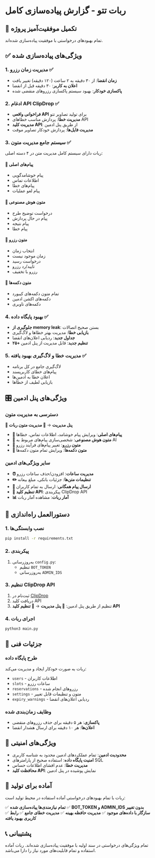 # ربات تتو - گزارش پیاده‌سازی کامل

## 🎉 تکمیل موفقیت‌آمیز پروژه

تمام بهبودهای درخواستی با موفقیت پیاده‌سازی شده‌اند.

## ✅ ویژگی‌های پیاده‌سازی شده

### 1. مدیریت زمان رزرو ✅
- **زمان انقضا**: از ۳۰ دقیقه به ۲ ساعت (۱۲۰ دقیقه) تغییر یافت
- **اعلان به کاربر**: ۳۰ دقیقه قبل از انقضا
- **پاکسازی خودکار**: بهبود سیستم پاکسازی رزروهای منقضی شده

### 2. ادغام API ClipDrop ✅
- **فراخوانی واقعی API** برای تولید تصاویر تتو
- **مدیریت خطا**: پردازش مناسب خطاهای API
- **مدیریت کلید API**: از طریق پنل ادمین
- **مدیریت فایل‌ها**: پردازش خودکار تصاویر موقت

### 3. سیستم جامع مدیریت متون ✅
ربات دارای سیستم کامل مدیریت متن در ۴ دسته اصلی:

#### 💬 پیام‌های اصلی
- پیام خوشامدگویی
- اطلاعات تماس
- پیام‌های خطا
- پیام لغو عملیات

#### 🎨 متون هوش مصنوعی
- درخواست توضیح طرح
- پیام در حال پردازش
- پیام نتیجه
- پیام خطا

#### 📅 متون رزرو
- انتخاب زمان
- زمان موجود نیست
- درخواست رسید
- تایید/رد رزرو
- رزرو با تخفیف

#### 🔘 متون دکمه‌ها
- تمام متون دکمه‌های کیبورد
- دکمه‌های اکشن ادمین
- دکمه‌های ناوبری

### 4. بهبود پایگاه داده ✅
- **جلوگیری از memory leak**: بستن صحیح اتصالات
- **بازیابی خطا**: مدیریت بهتر خطاها و لاگ‌گیری
- **جداول جدید**: ردیابی اعلان‌های انقضا
- **۲۵+ تنظیم جدید**: قابل مدیریت از پنل ادمین

### 5. مدیریت خطا و لاگ‌گیری بهبود یافته ✅
- لاگ‌گیری جامع در کل برنامه
- پیام‌های خطای کاربرپسند
- اعلان خطا به ادمین‌ها
- بازیابی لطیف از خطاها

## 🎛️ ویژگی‌های پنل ادمین

### دسترسی به مدیریت متون
**👑 پنل مدیریت** → **🎨 مدیریت متون ربات**

- **💬 پیام‌های اصلی**: ویرایش پیام خوشامد، اطلاعات تماس، خطاها
- **🎨 متون هوش مصنوعی**: شخصی‌سازی پیام‌های مربوط به AI
- **📅 متون رزرو**: تغییر پیام‌های فرآیند رزرو
- **🔘 متون دکمه‌ها**: ویرایش تمام متون دکمه‌ها

### سایر ویژگی‌های ادمین
- **⏰ مدیریت ساعات**: افزودن/حذف ساعات رزرو
- **✏️ تنظیمات متن‌ها**: جزئیات بانکی، مبلغ بیعانه
- **📢 ارسال پیام همگانی**: ارسال به تمام کاربران
- **🔑 تنظیم کلید API**: پیکربندی ClipDrop API
- **📊 آمار ربات**: مشاهده آمار ربات

## 🚀 دستورالعمل راه‌اندازی

### 1. نصب وابستگی‌ها
```bash
pip install -r requirements.txt
```

### 2. پیکربندی
1. به‌روزرسانی `config.py`:
   - تنظیم `BOT_TOKEN`
   - به‌روزرسانی `ADMIN_IDS`

### 3. تنظیم ClipDrop API
1. ثبت‌نام در [ClipDrop](https://clipdrop.co)
2. دریافت کلید API
3. تنظیم از طریق پنل ادمین: **👑 پنل مدیریت** → **🔑 تنظیم کلید API**

### 4. اجرای ربات
```bash
python3 main.py
```

## 🔧 جزئیات فنی

### طرح پایگاه داده
ربات به صورت خودکار ایجاد و مدیریت می‌کند:
- `users` - اطلاعات کاربران
- `slots` - ساعات رزرو
- `reservations` - رزروهای انجام شده
- `settings` - متون و تنظیمات قابل تغییر
- `expiry_warnings` - ردیابی اعلان‌های انقضا

### وظایف زمان‌بندی شده
- **پاکسازی**: هر ۵ دقیقه برای حذف رزروهای منقضی
- **اعلان‌ها**: هر ۱۰ دقیقه برای ارسال هشدار انقضا

## 🔐 ویژگی‌های امنیتی

- **محدودیت ادمین**: تمام عملکردهای ادمین محدود به شناسه کاربری
- **امنیت پایگاه داده**: استفاده صحیح از پارامترهای SQL
- **مدیریت خطا**: عدم افشای اطلاعات حساس
- **محافظت کلید API**: نمایش پوشیده در پنل ادمین

## 🎯 آماده برای تولید

ربات با تمام بهبودهای درخواستی آماده استفاده در محیط تولید است:

✅ **تمام نیازمندی‌ها پیاده‌سازی شده**
✅ **BOT_TOKEN و ADMIN_IDS بدون تغییر**  
✅ **سازگار با داده‌های موجود**
✅ **مدیریت حافظه بهینه**
✅ **مدیریت خطای جامع**
✅ **رابط کاربری بهبود یافته**

## 📞 پشتیبانی

تمام ویژگی‌های درخواستی در سند اولیه با موفقیت پیاده‌سازی شده‌اند. ربات آماده استفاده و تمام قابلیت‌های مورد نیاز را دارا می‌باشد.